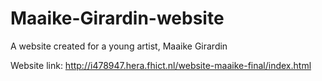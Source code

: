 # Maaike-Girardin-website
A website created for a young artist, Maaike Girardin

Website link: http://i478947.hera.fhict.nl/website-maaike-final/index.html 
